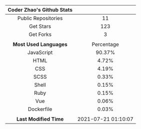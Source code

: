 | **Coder Zhao's Github Stats** | |
|:-:|:-:|
| Public Repositories | 11 |
| Get Stars | 123 |
| Get Forks | 3 |
| | |
| **Most Used Languages** | Percentage |
| JavaScript | 90.37% |
| HTML | 4.72% |
| CSS | 4.19% |
| SCSS | 0.33% |
| Shell | 0.15% |
| Ruby | 0.15% |
| Vue | 0.06% |
| Dockerfile | 0.03% |
| | |
| **Last Modified Time** | 2021-07-21 01:10:07 |